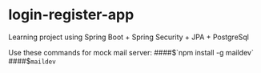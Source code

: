 # login-register-app
Learning project using Spring Boot + Spring Security + JPA + PostgreSql

Use these commands for mock mail server:
####$`npm install -g maildev`
####$`maildev`